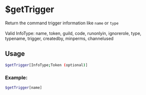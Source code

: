 # $getTrigger

Return the command trigger information like `name` or `type`\
\
Valid InfoType: name, token, guild, code, runonlyin, ignorerole, type, typename, trigger, createdby, minperms, channelused

## Usage

```bash
$getTrigger[InfoType;Token (optional)]
```

### Example:
```bash
$getTrigger[name]
```